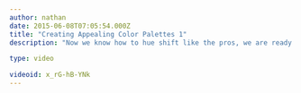 ```yaml
---
author: nathan
date: 2015-06-08T07:05:54.000Z
title: "Creating Appealing Color Palettes 1"
description: "Now we know how to hue shift like the pros, we are ready to tackle color palettes. They are the painter's ammunitions: emotionally loaded cartridges to shoot on the canvas. They help us to shape both our creations' form and its content."

type: video

videoid: x_rG-hB-YNk
---
```

